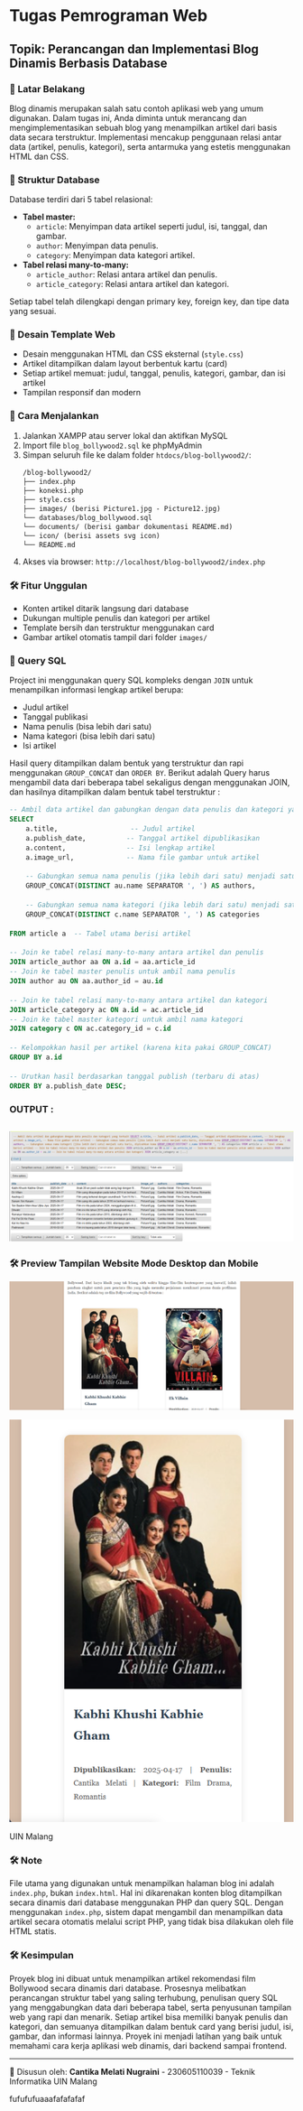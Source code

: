 # Tugas Pemrograman Web
## Topik: Perancangan dan Implementasi Blog Dinamis Berbasis Database

### 📌 Latar Belakang
Blog dinamis merupakan salah satu contoh aplikasi web yang umum digunakan. Dalam tugas ini, Anda diminta untuk merancang dan mengimplementasikan sebuah blog yang menampilkan artikel dari basis data secara terstruktur. Implementasi mencakup penggunaan relasi antar data (artikel, penulis, kategori), serta antarmuka yang estetis menggunakan HTML dan CSS.

### 📁 Struktur Database
Database terdiri dari 5 tabel relasional: 
- **Tabel master:**
  - `article`: Menyimpan data artikel seperti judul, isi, tanggal, dan gambar.
  - `author`: Menyimpan data penulis.
  - `category`: Menyimpan data kategori artikel.
- **Tabel relasi many-to-many:**
  - `article_author`: Relasi antara artikel dan penulis.
  - `article_category`: Relasi antara artikel dan kategori.

Setiap tabel telah dilengkapi dengan primary key, foreign key, dan tipe data yang sesuai.

### 🎨 Desain Template Web
- Desain menggunakan HTML dan CSS eksternal (`style.css`)
- Artikel ditampilkan dalam layout berbentuk kartu (card)
- Setiap artikel memuat: judul, tanggal, penulis, kategori, gambar, dan isi artikel
- Tampilan responsif dan modern

### 🚀 Cara Menjalankan
1. Jalankan XAMPP atau server lokal dan aktifkan MySQL
2. Import file `blog_bollywood2.sql` ke phpMyAdmin
3. Simpan seluruh file ke dalam folder `htdocs/blog-bollywood2/`:
   ```
   /blog-bollywood2/
   ├── index.php
   ├── koneksi.php
   ├── style.css
   ├── images/ (berisi Picture1.jpg - Picture12.jpg)
   └── databases/blog_bollywood.sql
   └── documents/ (berisi gambar dokumentasi README.md)
   └── icon/ (berisi assets svg icon)
   └── README.md
   ```
4. Akses via browser: `http://localhost/blog-bollywood2/index.php`

### 🛠️ Fitur Unggulan
- Konten artikel ditarik langsung dari database
- Dukungan multiple penulis dan kategori per artikel
- Template bersih dan terstruktur menggunakan card
- Gambar artikel otomatis tampil dari folder `images/`

### 🧠 Query SQL
Project ini menggunakan query SQL kompleks dengan `JOIN` untuk menampilkan informasi lengkap artikel berupa:
- Judul artikel
- Tanggal publikasi
- Nama penulis (bisa lebih dari satu)
- Nama kategori (bisa lebih dari satu)
- Isi artikel

Hasil query ditampilkan dalam bentuk yang terstruktur dan rapi menggunakan `GROUP_CONCAT` dan `ORDER BY`. Berikut adalah Query harus mengambil data dari beberapa tabel sekaligus dengan menggunakan JOIN, dan hasilnya ditampilkan dalam bentuk tabel terstruktur :

```sql
-- Ambil data artikel dan gabungkan dengan data penulis dan kategori yang terkait
SELECT 
    a.title,                  -- Judul artikel
    a.publish_date,          -- Tanggal artikel dipublikasikan
    a.content,               -- Isi lengkap artikel
    a.image_url,             -- Nama file gambar untuk artikel

    -- Gabungkan semua nama penulis (jika lebih dari satu) menjadi satu baris, dipisahkan koma
    GROUP_CONCAT(DISTINCT au.name SEPARATOR ', ') AS authors,

    -- Gabungkan semua nama kategori (jika lebih dari satu) menjadi satu baris, dipisahkan koma
    GROUP_CONCAT(DISTINCT c.name SEPARATOR ', ') AS categories

FROM article a  -- Tabel utama berisi artikel

-- Join ke tabel relasi many-to-many antara artikel dan penulis
JOIN article_author aa ON a.id = aa.article_id
-- Join ke tabel master penulis untuk ambil nama penulis
JOIN author au ON aa.author_id = au.id

-- Join ke tabel relasi many-to-many antara artikel dan kategori
JOIN article_category ac ON a.id = ac.article_id
-- Join ke tabel master kategori untuk ambil nama kategori
JOIN category c ON ac.category_id = c.id

-- Kelompokkan hasil per artikel (karena kita pakai GROUP_CONCAT)
GROUP BY a.id

-- Urutkan hasil berdasarkan tanggal publish (terbaru di atas)
ORDER BY a.publish_date DESC;
```
### OUTPUT : 

![alt text](./documents/tampilan_query_join.jpg)
---

### 🛠️ Preview Tampilan Website Mode Desktop dan Mobile 

![alt text](./documents/image.png)

![alt text](./documents/image-1.png)


UIN Malang
### 🛠️ Note
File utama yang digunakan untuk menampilkan halaman blog ini adalah `index.php`, bukan `index.html`. Hal ini dikarenakan konten blog ditampilkan secara dinamis dari database menggunakan PHP dan query SQL. Dengan menggunakan `index.php`, sistem dapat mengambil dan menampilkan data artikel secara otomatis melalui script PHP, yang tidak bisa dilakukan oleh file HTML statis.

### 🛠️ Kesimpulan
Proyek blog ini dibuat untuk menampilkan artikel rekomendasi film Bollywood secara dinamis dari database. Prosesnya melibatkan perancangan struktur tabel yang saling terhubung, penulisan query SQL yang menggabungkan data dari beberapa tabel, serta penyusunan tampilan web yang rapi dan menarik. Setiap artikel bisa memiliki banyak penulis dan kategori, dan semuanya ditampilkan dalam bentuk card yang berisi judul, isi, gambar, dan informasi lainnya. Proyek ini menjadi latihan yang baik untuk memahami cara kerja aplikasi web dinamis, dari backend sampai frontend.

---
📝 Disusun oleh: **Cantika Melati Nugraini** - 230605110039 - Teknik Informatika UIN Malang

fufufufuaaafafafafaf